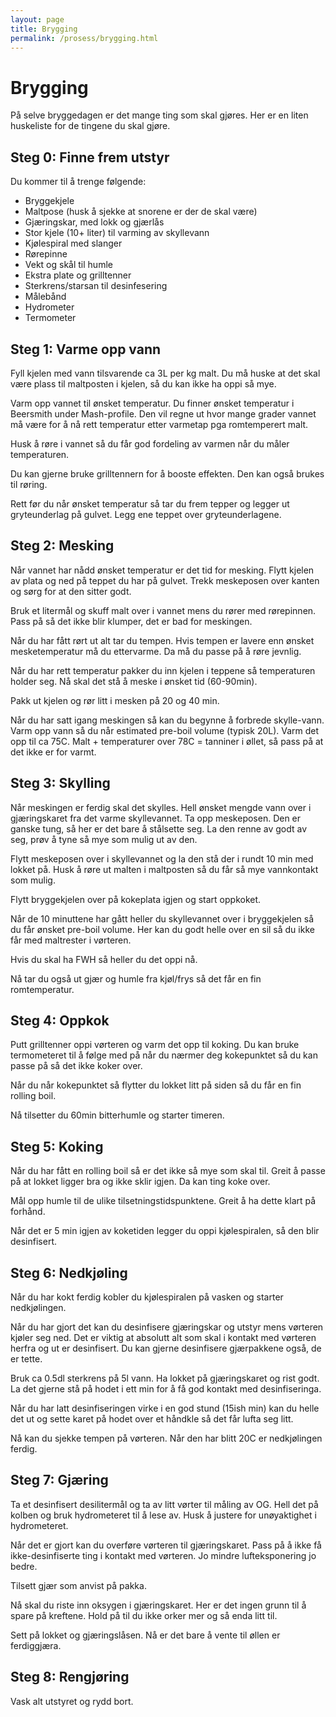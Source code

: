 ```yaml
---
layout: page
title: Brygging
permalink: /prosess/brygging.html
---
```

# Brygging

På selve bryggedagen er det mange ting som skal gjøres. Her er en liten huskeliste for de tingene du skal gjøre.

## Steg 0: Finne frem utstyr

Du kommer til å trenge følgende:
- Bryggekjele
- Maltpose (husk å sjekke at snorene er der de skal være)
- Gjæringskar, med lokk og gjærlås
- Stor kjele (10+ liter) til varming av skyllevann
- Kjølespiral med slanger
- Rørepinne
- Vekt og skål til humle
- Ekstra plate og grilltenner
- Sterkrens/starsan til desinfesering
- Målebånd
- Hydrometer
- Termometer

## Steg 1: Varme opp vann

Fyll kjelen med vann tilsvarende ca 3L per kg malt. Du må huske at det skal være
plass til maltposten i kjelen, så du kan ikke ha oppi så mye.

Varm opp vannet til ønsket temperatur. Du finner ønsket temperatur i Beersmith
under Mash-profile. Den vil regne ut hvor mange grader vannet må være for å nå
rett temperatur etter varmetap pga romtemperert malt.

Husk å røre i vannet så du får god fordeling av varmen når du måler
temperaturen.

Du kan gjerne bruke grilltennern for å booste effekten. Den kan også brukes til
røring.

Rett før du når ønsket temperatur så tar du frem tepper og legger ut
gryteunderlag på gulvet. Legg ene teppet over gryteunderlagene.

## Steg 2: Mesking

Når vannet har nådd ønsket temperatur er det tid for mesking. Flytt kjelen av
plata og ned på teppet du har på gulvet. Trekk meskeposen over kanten og sørg
for at den sitter godt.

Bruk et litermål og skuff malt over i vannet mens du rører med rørepinnen. Pass
på så det ikke blir klumper, det er bad for meskingen.

Når du har fått rørt ut alt tar du tempen. Hvis tempen er lavere enn ønsket
mesketemperatur må du ettervarme. Da må du passe på å røre jevnlig.

Når du har rett temperatur pakker du inn kjelen i teppene så temperaturen holder
seg. Nå skal det stå å meske i ønsket tid (60-90min).

Pakk ut kjelen og rør litt i mesken på 20 og 40 min.

Når du har satt igang meskingen så kan du begynne å forbrede skylle-vann. Varm
opp vann så du når estimated pre-boil volume (typisk 20L). Varm det opp til ca
75C. Malt + temperaturer over 78C = tanniner i øllet, så pass på at det ikke er
for varmt.

## Steg 3: Skylling

Når meskingen er ferdig skal det skylles. Hell ønsket mengde vann over i
gjæringskaret fra det varme skyllevannet. Ta opp meskeposen. Den er ganske tung,
så her er det bare å stålsette seg. La den renne av godt av seg, prøv å tyne så
mye som mulig ut av den.

Flytt meskeposen over i skyllevannet og la den stå der i rundt 10 min med lokket
på. Husk å røre ut malten i maltposten så du får så mye vannkontakt som mulig.

Flytt bryggekjelen over på kokeplata igjen og start oppkoket.

Når de 10 minuttene har gått heller du skyllevannet over i bryggekjelen så du
får ønsket pre-boil volume. Her kan du godt helle over en sil så du ikke får med
maltrester i vørteren.

Hvis du skal ha FWH så heller du det oppi nå.

Nå tar du også ut gjær og humle fra kjøl/frys så det får en fin romtemperatur.

## Steg 4: Oppkok

Putt grilltenner oppi vørteren og varm det opp til koking. Du kan bruke
termometeret til å følge med på når du nærmer deg kokepunktet så du kan passe på
så det ikke koker over.

Når du når kokepunktet så flytter du lokket litt på siden så du får en fin
rolling boil.

Nå tilsetter du 60min bitterhumle og starter timeren.

## Steg 5: Koking

Når du har fått en rolling boil så er det ikke så mye som skal til. Greit å
passe på at lokket ligger bra og ikke sklir igjen. Da kan ting koke over.

Mål opp humle til de ulike tilsetningstidspunktene. Greit å ha dette klart på
forhånd.

Når det er 5 min igjen av koketiden legger du oppi kjølespiralen, så den blir
desinfisert.

## Steg 6: Nedkjøling

Når du har kokt ferdig kobler du kjølespiralen på vasken og starter
nedkjølingen.

Når du har gjort det kan du desinfisere gjæringskar og utstyr mens vørteren
kjøler seg ned. Det er viktig at absolutt alt som skal i kontakt med vørteren
herfra og ut er desinfisert. Du kan gjerne desinfisere gjærpakkene også, de er
tette.

Bruk ca 0.5dl sterkrens på 5l vann. Ha lokket på gjæringskaret og rist godt. La
det gjerne stå på hodet i ett min for å få god kontakt med desinfiseringa.

Når du har latt desinfiseringen virke i en god stund (15ish min) kan du helle
det ut og sette karet på hodet over et håndkle så det får lufta seg litt.

Nå kan du sjekke tempen på vørteren. Når den har blitt 20C er nedkjølingen
ferdig.

## Steg 7: Gjæring

Ta et desinfisert desilitermål og ta av litt vørter til måling av OG. Hell det
på kolben og bruk hydrometeret til å lese av. Husk å justere for unøyaktighet i
hydrometeret.

Når det er gjort kan du overføre vørteren til gjæringskaret. Pass på å ikke få
ikke-desinfiserte ting i kontakt med vørteren. Jo mindre lufteksponering jo
bedre.

Tilsett gjær som anvist på pakka.

Nå skal du riste inn oksygen i gjæringskaret. Her er det ingen grunn til å spare
på kreftene. Hold på til du ikke orker mer og så enda litt til.

Sett på lokket og gjæringslåsen. Nå er det bare å vente til øllen er
ferdiggjæra.

## Steg 8: Rengjøring

Vask alt utstyret og rydd bort.
